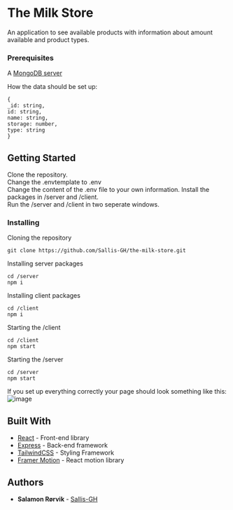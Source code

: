 # The Milk Store

An application to see available products with information about amount available and product types.

### Prerequisites

A [MongoDB server](https://www.mongodb.com/)

How the data should be set up:
```
{
_id: string,
id: string,
name: string,
storage: number,
type: string
}
```

## Getting Started

Clone the repository. <br>
Change the .envtemplate to .env <br>
Change the content of the .env file to your own information.
Install the packages in /server and /client. <br>
Run the /server and /client in two seperate windows.

### Installing

Cloning the repository

```
git clone https://github.com/Sallis-GH/the-milk-store.git
```

Installing server packages

```
cd /server
npm i
```
Installing client packages

```
cd /client
npm i
```

Starting the /client

```
cd /client
npm start
```

Starting the /server

```
cd /server
npm start
```


If you set up everything correctly your page should look something like this:
![image](https://user-images.githubusercontent.com/74314359/215074053-2288ee14-9d3d-4fbe-bff8-b4a3ca602fe8.png)


## Built With

* [React](https://reactjs.org) - Front-end library
* [Express](https://expressjs.com/) - Back-end framework
* [TailwindCSS](https://tailwindcss.com/) - Styling Framework
* [Framer Motion](https://www.framer.com/motion/) - React motion library

## Authors

* **Salamon Rørvik** - [Sallis-GH](https://github.com/Sallis-GH)
